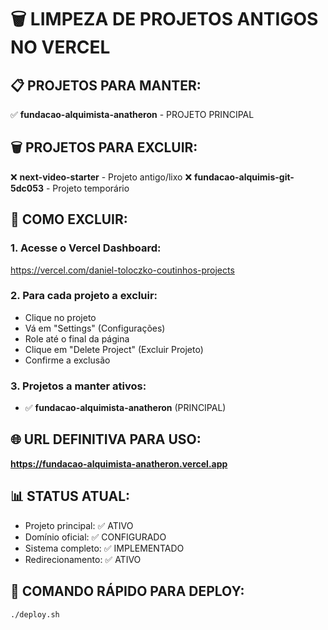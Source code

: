 # 🗑️ LIMPEZA DE PROJETOS ANTIGOS NO VERCEL

## 📋 PROJETOS PARA MANTER:
✅ **fundacao-alquimista-anatheron** - PROJETO PRINCIPAL

## 🗑️ PROJETOS PARA EXCLUIR:
❌ **next-video-starter** - Projeto antigo/lixo
❌ **fundacao-alquimis-git-5dc053** - Projeto temporário

## 🚀 COMO EXCLUIR:

### 1. Acesse o Vercel Dashboard:
https://vercel.com/daniel-toloczko-coutinhos-projects

### 2. Para cada projeto a excluir:
- Clique no projeto
- Vá em "Settings" (Configurações)
- Role até o final da página
- Clique em "Delete Project" (Excluir Projeto)
- Confirme a exclusão

### 3. Projetos a manter ativos:
- ✅ **fundacao-alquimista-anatheron** (PRINCIPAL)

## 🌐 URL DEFINITIVA PARA USO:
**https://fundacao-alquimista-anatheron.vercel.app**

## 📊 STATUS ATUAL:
- Projeto principal: ✅ ATIVO
- Domínio oficial: ✅ CONFIGURADO  
- Sistema completo: ✅ IMPLEMENTADO
- Redirecionamento: ✅ ATIVO

## 🎯 COMANDO RÁPIDO PARA DEPLOY:
```bash
./deploy.sh
